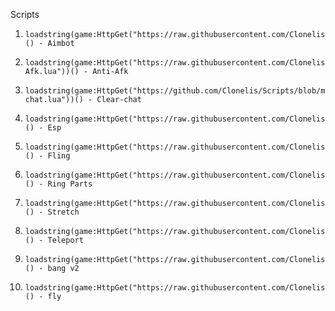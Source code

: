 Scripts
1.     loadstring(game:HttpGet("https://raw.githubusercontent.com/Clonelis/Scripts/refs/heads/main/Aimbot.lua"))() - Aimbot
2.     loadstring(game:HttpGet("https://raw.githubusercontent.com/Clonelis/Scripts/refs/heads/main/Anti-Afk.lua"))() - Anti-Afk
3.     loadstring(game:HttpGet("https://github.com/Clonelis/Scripts/blob/main/Clear-chat.lua"))() - Clear-chat
4.     loadstring(game:HttpGet("https://raw.githubusercontent.com/Clonelis/Scripts/refs/heads/main/Esp.lua"))() - Esp
5.     loadstring(game:HttpGet("https://raw.githubusercontent.com/Clonelis/Scripts/refs/heads/main/Fling.lua"))() - Fling
6.     loadstring(game:HttpGet("https://raw.githubusercontent.com/Clonelis/Scripts/refs/heads/main/Ring%20Parts.lua"))() - Ring Parts
7.     loadstring(game:HttpGet("https://raw.githubusercontent.com/Clonelis/Scripts/refs/heads/main/Stretch.lua"))() - Stretch
8.     loadstring(game:HttpGet("https://raw.githubusercontent.com/Clonelis/Scripts/refs/heads/main/Teleport.lua"))() - Teleport
9.     loadstring(game:HttpGet("https://raw.githubusercontent.com/Clonelis/Scripts/refs/heads/main/bang%20v2.lua"))() - bang v2
10.     loadstring(game:HttpGet("https://raw.githubusercontent.com/Clonelis/Scripts/refs/heads/main/fly.lua"))() - fly

